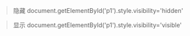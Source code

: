 > 隐藏 document.getElementById('p1').style.visibility='hidden'

> 显示 document.getElementById('p1').style.visibility='visible'

